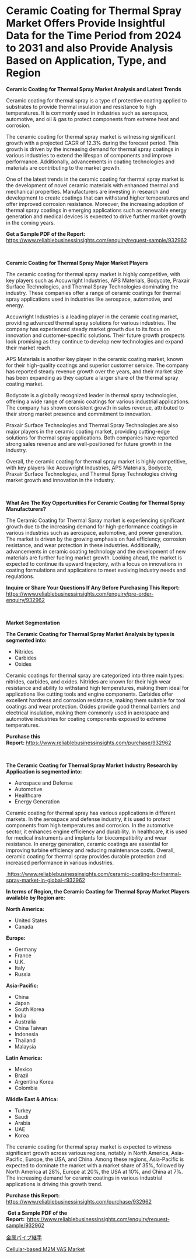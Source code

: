 <p><h1>Ceramic Coating for Thermal Spray Market Offers Provide Insightful Data for the Time Period from 2024 to 2031 and also Provide Analysis Based on Application, Type, and Region</h1></p><p><strong>Ceramic Coating for Thermal Spray Market Analysis and Latest Trends</strong></p>
<p><p>Ceramic coating for thermal spray is a type of protective coating applied to substrates to provide thermal insulation and resistance to high temperatures. It is commonly used in industries such as aerospace, automotive, and oil & gas to protect components from extreme heat and corrosion.</p><p>The ceramic coating for thermal spray market is witnessing significant growth with a projected CAGR of 12.3% during the forecast period. This growth is driven by the increasing demand for thermal spray coatings in various industries to extend the lifespan of components and improve performance. Additionally, advancements in coating technologies and materials are contributing to the market growth.</p><p>One of the latest trends in the ceramic coating for thermal spray market is the development of novel ceramic materials with enhanced thermal and mechanical properties. Manufacturers are investing in research and development to create coatings that can withstand higher temperatures and offer improved corrosion resistance. Moreover, the increasing adoption of thermal spray coatings in emerging applications such as renewable energy generation and medical devices is expected to drive further market growth in the coming years.</p></p>
<p><strong>Get a Sample PDF of the Report:&nbsp;</strong> <a href="https://www.reliablebusinessinsights.com/enquiry/request-sample/932962">https://www.reliablebusinessinsights.com/enquiry/request-sample/932962</a></p>
<p>&nbsp;</p>
<p><strong>Ceramic Coating for Thermal Spray Major Market Players</strong></p>
<p><p>The ceramic coating for thermal spray market is highly competitive, with key players such as Accuwright Industries, APS Materials, Bodycote, Praxair Surface Technologies, and Thermal Spray Technologies dominating the industry. These companies offer a range of ceramic coatings for thermal spray applications used in industries like aerospace, automotive, and energy.</p><p>Accuwright Industries is a leading player in the ceramic coating market, providing advanced thermal spray solutions for various industries. The company has experienced steady market growth due to its focus on innovation and customer-specific solutions. Their future growth prospects look promising as they continue to develop new technologies and expand their market reach.</p><p>APS Materials is another key player in the ceramic coating market, known for their high-quality coatings and superior customer service. The company has reported steady revenue growth over the years, and their market size has been expanding as they capture a larger share of the thermal spray coating market.</p><p>Bodycote is a globally recognized leader in thermal spray technologies, offering a wide range of ceramic coatings for various industrial applications. The company has shown consistent growth in sales revenue, attributed to their strong market presence and commitment to innovation.</p><p>Praxair Surface Technologies and Thermal Spray Technologies are also major players in the ceramic coating market, providing cutting-edge solutions for thermal spray applications. Both companies have reported strong sales revenue and are well-positioned for future growth in the industry.</p><p>Overall, the ceramic coating for thermal spray market is highly competitive, with key players like Accuwright Industries, APS Materials, Bodycote, Praxair Surface Technologies, and Thermal Spray Technologies driving market growth and innovation in the industry.</p></p>
<p>&nbsp;</p>
<p><strong>What Are The Key Opportunities For Ceramic Coating for Thermal Spray Manufacturers?</strong></p>
<p><p>The Ceramic Coating for Thermal Spray market is experiencing significant growth due to the increasing demand for high-performance coatings in various industries such as aerospace, automotive, and power generation. The market is driven by the growing emphasis on fuel efficiency, corrosion resistance, and wear protection in these industries. Additionally, advancements in ceramic coating technology and the development of new materials are further fueling market growth. Looking ahead, the market is expected to continue its upward trajectory, with a focus on innovations in coating formulations and applications to meet evolving industry needs and regulations.</p></p>
<p><strong>Inquire or Share Your Questions If Any Before Purchasing This Report:</strong> <a href="https://www.reliablebusinessinsights.com/enquiry/pre-order-enquiry/932962">https://www.reliablebusinessinsights.com/enquiry/pre-order-enquiry/932962</a></p>
<p>&nbsp;</p>
<p><strong>Market Segmentation</strong></p>
<p><strong>The Ceramic Coating for Thermal Spray Market Analysis by types is segmented into:</strong></p>
<p><ul><li>Nitrides</li><li>Carbides</li><li>Oxides</li></ul></p>
<p><p>Ceramic coatings for thermal spray are categorized into three main types: nitrides, carbides, and oxides. Nitrides are known for their high wear resistance and ability to withstand high temperatures, making them ideal for applications like cutting tools and engine components. Carbides offer excellent hardness and corrosion resistance, making them suitable for tool coatings and wear protection. Oxides provide good thermal barriers and electrical insulation, making them commonly used in aerospace and automotive industries for coating components exposed to extreme temperatures.</p></p>
<p><strong>Purchase this Report:&nbsp;</strong><a href="https://www.reliablebusinessinsights.com/purchase/932962">https://www.reliablebusinessinsights.com/purchase/932962</a></p>
<p>&nbsp;</p>
<p><strong>The Ceramic Coating for Thermal Spray Market Industry Research by Application is segmented into:</strong></p>
<p><ul><li>Aerospace and Defense</li><li>Automotive</li><li>Healthcare</li><li>Energy Generation</li></ul></p>
<p><p>Ceramic coating for thermal spray has various applications in different markets. In the aerospace and defense industry, it is used to protect components from high temperatures and corrosion. In the automotive sector, it enhances engine efficiency and durability. In healthcare, it is used for medical instruments and implants for biocompatibility and wear resistance. In energy generation, ceramic coatings are essential for improving turbine efficiency and reducing maintenance costs. Overall, ceramic coating for thermal spray provides durable protection and increased performance in various industries.</p></p>
<p><a href="https://www.reliablebusinessinsights.com/ceramic-coating-for-thermal-spray-market-in-global-r932962">&nbsp;https://www.reliablebusinessinsights.com/ceramic-coating-for-thermal-spray-market-in-global-r932962</a></p>
<p><strong>In terms of Region, the Ceramic Coating for Thermal Spray Market Players available by Region are:</strong></p>
<p>
    <p> <strong> North America: </strong>
        <ul>
            <li>United States</li>
            <li>Canada</li>
        </ul>
        </p> 
    <p> <strong> Europe: </strong>
        <ul>
            <li>Germany</li>
            <li>France</li>
            <li>U.K.</li>
            <li>Italy</li>
            <li>Russia</li>
        </ul>
        </p> 
    <p> <strong> Asia-Pacific: </strong>
        <ul>
            <li>China</li>
            <li>Japan</li>
            <li>South Korea</li>
            <li>India</li>
            <li>Australia</li>
            <li>China Taiwan</li>
            <li>Indonesia</li>
            <li>Thailand</li>
            <li>Malaysia</li>
        </ul>
        </p> 
    <p> <strong> Latin America: </strong>
        <ul>
            <li>Mexico</li>
            <li>Brazil</li>
            <li>Argentina Korea</li>
            <li>Colombia</li>
        </ul>
        </p> 
    <p> <strong> Middle East & Africa: </strong>
        <ul>
            <li>Turkey</li>
            <li>Saudi</li>
            <li>Arabia</li>
            <li>UAE</li>
            <li>Korea</li>
        </ul>
    </p>
    </p>
<p><p>The ceramic coating for thermal spray market is expected to witness significant growth across various regions, notably in North America, Asia-Pacific, Europe, the USA, and China. Among these regions, Asia-Pacific is expected to dominate the market with a market share of 35%, followed by North America at 28%, Europe at 20%, the USA at 10%, and China at 7%. The increasing demand for ceramic coatings in various industrial applications is driving this growth trend.</p></p>
<p><strong>Purchase this Report: </strong><a href="https://www.reliablebusinessinsights.com/purchase/932962">https://www.reliablebusinessinsights.com/purchase/932962</a></p>
<p>&nbsp;<strong>Get a Sample PDF of the Report:&nbsp;&nbsp;</strong><a href="https://www.reliablebusinessinsights.com/enquiry/request-sample/932962">https://www.reliablebusinessinsights.com/enquiry/request-sample/932962</a></p>
<p><strong></strong></p>
<p><p><a href="https://medium.com/@dixiegrimes2023/%E9%87%91%E5%B1%9E%E3%83%91%E3%82%A4%E3%83%97%E3%83%95%E3%82%A3%E3%83%83%E3%83%86%E3%82%A3%E3%83%B3%E3%82%B0%E5%B8%82%E5%A0%B4%E3%81%AE%E5%88%86%E6%9E%90-%E3%82%B0%E3%83%AD%E3%83%BC%E3%83%90%E3%83%AB%E7%94%A3%E6%A5%AD%E3%81%AE%E8%A6%8B%E9%80%9A%E3%81%97%E3%81%A8%E4%BA%88%E6%B8%AC-2024%E5%B9%B4%E3%81%8B%E3%82%892031%E5%B9%B4%E3%81%BE%E3%81%A7-b97272d44b48">金属パイプ継手</a></p><p><a href="https://github.com/lbird53714/Market-Research-Report-List-4/blob/main/cellular-based-m2m-vas-market.md">Cellular-based M2M VAS Market</a></p></p>
